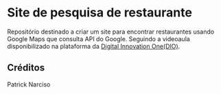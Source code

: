 # Site de pesquisa de restaurante

Repositório destinado a criar um site para encontrar restaurantes usando Google Maps que consulta API do Google. Seguindo a videoaula disponibilizado na plataforma da [Digital Innovation One(DIO)](https://digitalinnovation.one/).

## Créditos

Patrick Narciso